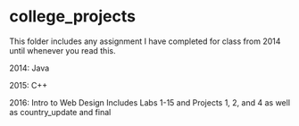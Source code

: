 college_projects
================

This folder includes any assignment I have completed for class from 2014 until whenever you read this. 

2014: Java

2015: C++

2016: Intro to Web Design
  Includes Labs 1-15 and Projects 1, 2, and 4 as well as country_update and final
  
